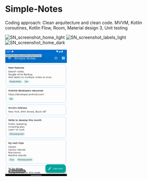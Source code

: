 # Simple-Notes 

Coding approach: Clean arquitecture and clean code.
MVVM, Kotlin coroutines, Kotlin Flow, Room, Material design 3, Unit testing


<p float="left">
<img width="392" alt="SN_screenshot_home_light" src="https://user-images.githubusercontent.com/17883253/188503694-13e01c6a-4c17-4cb4-a4ba-c774b70e2ae4.png">
<img width="392" alt="SN_screenshot_labels_light" src="https://user-images.githubusercontent.com/17883253/188503816-6f1401cc-910c-455c-a709-7c691746cbd5.png">
<img width="392" alt="SN_screenshot_home_dark" src="https://user-images.githubusercontent.com/17883253/188503953-211f4a1f-281a-4b4b-bc08-ad348a2f5de3.png">

</p>

<img src="Screenshots/2022-09-05%2015.21.56.gif" alt="drawing" width="40%" height="40%"/>

